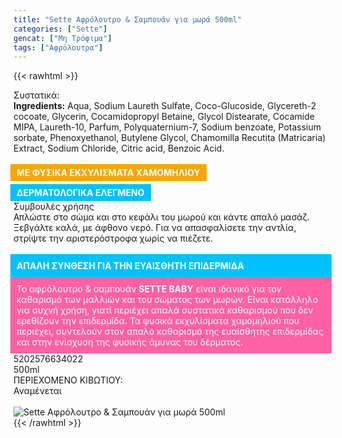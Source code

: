```yaml
---
title: "Sette Αφρόλουτρο & Σαμπουάν για μωρά 500ml"
categories: ["Sette"]
gencat: ["Μη Τρόφιμα"]
tags: ["Αφρόλουτρα"]
---
```

{{< rawhtml >}}

<div class="sload403"><div class="product"><div id="sistatika">Συστατικά:</div><div class="alltext"><b>Ingredients:</b> Aqua, Sodium Laureth Sulfate, Coco-Glucoside, Glycereth-2 cocoate, Glycerin, Cocamidopropyl Betaine, Glycol Distearate, Cocamide MIPA, Laureth-10, Parfum, Polyquaternium-7, Sodium benzoate, Potassium sorbate, Phenoxyethanol, Butylene Glycol, Chamomilla Recutita (Matricaria) Extract, Sodium Chloride, Citric acid, Benzoic Acid.<br><br><b style="background:orange;color:#fff;display:-webkit-inline-box;margin:0 10px 5px -5px;padding:5px 10px">ΜΕ ΦΥΣΙΚΑ ΕΚΧΥΛΙΣΜΑΤΑ ΧΑΜΟΜΗΛΙΟΥ </b><b style="background:#00c1ff;color:#fff;display:-webkit-inline-box;margin-left:-5px;padding:5px 10px">ΔΕΡΜΑΤΟΛΟΓΙΚΑ ΕΛΕΓΜΕΝΟ</b></div><div id="loipa">Συμβουλές χρήσης</div><div class="alltext">Απλώστε στο σώμα και στο κεφάλι του μωρού και κάντε απαλό μασάζ. Ξεβγάλτε καλά, με άφθονο νερό. Για να απασφαλίσετε την αντλία, στρίψτε την αριστερόστροφα χωρίς να πιέζετε.<br><br><div style="background:#00c1ff;color:#fff;margin:0 -5px;padding:10px"><b>ΑΠΑΛΗ ΣΥΝΘΕΣΗ ΓΙΑ ΤΗΝ ΕΥΑΙΣΘΗΤΗ ΕΠΙΔΕΡΜΙΔΑ</b></div><div style="background:#ff61a2;margin:0 -5px;padding:10px"><span style="color:#fff">Το αφρόλουτρο &amp; σαμπουάν <b>SETTE BABY</b> είναι ιδανικό για τον καθαρισμό των μαλλιών και του σώματος των μωρών. Είναι κατάλληλο για συχνή χρήση, γιατί περιέχει απαλά συστατικά καθαρισμού που δεν ερεθίζουν την επιδερμίδα. Τα φυσικά εκχυλίσματα χαμομηλιού που περιέχει, συντελούν στον απαλό καθαρισμό της ευαίσθητης επιδερμίδας και στην ενίσχυση της φυσικής άμυνας του δέρματος.</span></div></div><div id="barcode"><div id="barimage1"></div><span id="bartext">5202576634022</span></div><div id="varos"><div id="varosimage1"></div><span id="varostext">500ml</span></div><div id="kivotio">ΠΕΡΙΕΧΟΜΕΝΟ ΚΙΒΩΤΙΟΥ:<br>Αναμένεται</div><br><div class="pimg"><img alt="Sette Αφρόλουτρο &amp; Σαμπουάν για μωρά 500ml" title="Sette Αφρόλουτρο &amp; Σαμπουάν για μωρά 500ml" src="/media/images/sette-afroloutro-&amp;-sampouan-gia-mwra-500ml.jpg"></div></div></div>
{{< /rawhtml >}}


